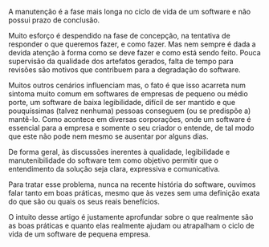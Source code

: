 
A manutenção é a fase mais longa no ciclo de vida de um software e não possui prazo de conclusão.

Muito esforço é despendido na fase de concepção, na tentativa de responder o que queremos fazer, e como fazer. Mas nem sempre é dada a devida atenção à forma como se deve fazer e como está sendo feito. Pouca supervisão da qualidade dos artefatos gerados, falta de tempo para revisões são motivos que contribuem para a degradação do software.

Muitos outros cenários influenciam mas, o fato é que isso acarreta num sintoma muito comum em softwares de empresas de pequeno ou médio porte, um software de baixa legibilidade, difícil de ser mantido e que pouquíssimas (talvez nenhuma) pessoas conseguem (ou se predispõe a) mantê-lo. Como acontece em diversas corporações, onde um software é essencial para a empresa e somente o seu criador o entende, de tal modo que este não pode nem mesmo se ausentar por alguns dias.

De forma geral, às discussões inerentes à qualidade, legibilidade e manutenibilidade do software tem como objetivo permitir que o entendimento da solução seja clara, expressiva e comunicativa.

Para tratar esse problema, nunca na recente história do software, ouvimos falar tanto em boas práticas, mesmo que às vezes sem uma definição exata do que são ou quais os seus reais benefícios.

O intuito desse artigo é justamente aprofundar sobre o que realmente são as boas práticas e quanto elas realmente ajudam ou atrapalham o ciclo de vida de um software de pequena empresa.